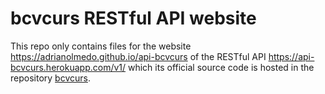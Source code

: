 # bcvcurs RESTful API website

This repo only contains files for the website https://adrianolmedo.github.io/api-bcvcurs of the RESTful API https://api-bcvcurs.herokuapp.com/v1/ which its official source code is hosted in the repository [bcvcurs](https://github.com/adrianolmedo/bcvcurs).
